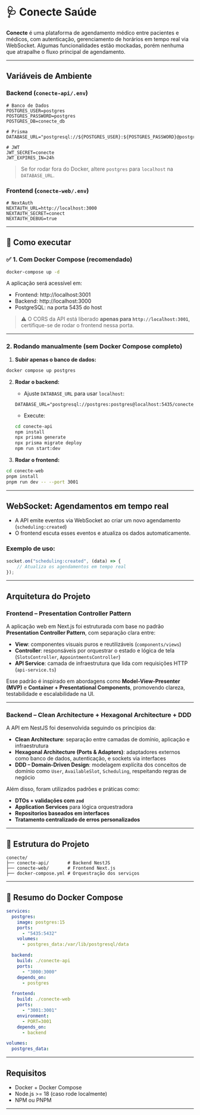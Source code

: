 # 🩺 Conecte Saúde

**Conecte** é uma plataforma de agendamento médico entre pacientes e médicos, com autenticação, gerenciamento de horários em tempo real via WebSocket. Algumas funcionalidades estão mockadas, porém nenhuma que atrapalhe o fluxo principal de agendamento.

---

## Variáveis de Ambiente

### Backend (`conecte-api/.env`)

```env
# Banco de Dados
POSTGRES_USER=postgres
POSTGRES_PASSWORD=postgres
POSTGRES_DB=conecte_db

# Prisma
DATABASE_URL="postgresql://${POSTGRES_USER}:${POSTGRES_PASSWORD}@postgres:5432/${POSTGRES_DB}"

# JWT
JWT_SECRET=conecte
JWT_EXPIRES_IN=24h
```

> Se for rodar fora do Docker, altere `postgres` para `localhost` na `DATABASE_URL`.

### Frontend (`conecte-web/.env`)

```env
# NextAuth
NEXTAUTH_URL=http://localhost:3000
NEXTAUTH_SECRET=conect
NEXTAUTH_DEBUG=true
```

---

## 🚀 Como executar

### ✅ 1. Com Docker Compose (recomendado)

```bash
docker-compose up -d
```

A aplicação será acessível em:

- Frontend: http://localhost:3001
- Backend: http://localhost:3000
- PostgreSQL: na porta 5435 do host

> ⚠️ O CORS da API está liberado **apenas para `http://localhost:3001`**, certifique-se de rodar o frontend nessa porta.

---

### 2. Rodando manualmente (sem Docker Compose completo)

1. **Subir apenas o banco de dados:**

```bash
docker compose up postgres
```

2. **Rodar o backend:**

   - Ajuste `DATABASE_URL` para usar `localhost`:

   ```env
   DATABASE_URL="postgresql://postgres:postgres@localhost:5435/conecte_db"
   ```

   - Execute:

   ```bash
   cd conecte-api
   npm install
   npx prisma generate
   npx prisma migrate deploy
   npm run start:dev
   ```

3. **Rodar o frontend:**

```bash
cd conecte-web
pnpm install
pnpm run dev -- --port 3001
```

---

## WebSocket: Agendamentos em tempo real

- A API emite eventos via WebSocket ao criar um novo agendamento (`scheduling:created`)
- O frontend escuta esses eventos e atualiza os dados automaticamente.

### Exemplo de uso:

```ts
socket.on("scheduling:created", (data) => {
	// Atualiza os agendamentos em tempo real
});
```

---

## Arquitetura do Projeto

### Frontend – **Presentation Controller Pattern**

A aplicação web em Next.js foi estruturada com base no padrão **Presentation Controller Pattern**, com separação clara entre:

- **View**: componentes visuais puros e reutilizáveis (`components/views`)
- **Controller**: responsáveis por orquestrar o estado e lógica de tela (`SlotsController`, `AppointmentsController`)
- **API Service**: camada de infraestrutura que lida com requisições HTTP (`api-service.ts`)

Esse padrão é inspirado em abordagens como **Model-View-Presenter (MVP)** e **Container + Presentational Components**, promovendo clareza, testabilidade e escalabilidade na UI.

---

### Backend – **Clean Architecture + Hexagonal Architecture + DDD**

A API em NestJS foi desenvolvida seguindo os princípios da:

- **Clean Architecture**: separação entre camadas de domínio, aplicação e infraestrutura
- **Hexagonal Architecture (Ports & Adapters)**: adaptadores externos como banco de dados, autenticação, e sockets via interfaces
- **DDD – Domain-Driven Design**: modelagem explícita dos conceitos de domínio como `User`, `AvailableSlot`, `Scheduling`, respeitando regras de negócio

Além disso, foram utilizados padrões e práticas como:

- **DTOs + validações com `zod`**
- **Application Services** para lógica orquestradora
- **Repositorios baseados em interfaces**
- **Tratamento centralizado de erros personalizados**

---

## 📂 Estrutura do Projeto

```
conecte/
├── conecte-api/       # Backend NestJS
├── conecte-web/       # Frontend Next.js
├── docker-compose.yml # Orquestração dos serviços
```

---

## 🐳 Resumo do Docker Compose

```yaml
services:
  postgres:
    image: postgres:15
    ports:
      - "5435:5432"
    volumes:
      - postgres_data:/var/lib/postgresql/data

  backend:
    build: ./conecte-api
    ports:
      - "3000:3000"
    depends_on:
      - postgres

  frontend:
    build: ./conecte-web
    ports:
      - "3001:3001"
    environment:
      - PORT=3001
    depends_on:
      - backend

volumes:
  postgres_data:
```

---

## Requisitos

- Docker + Docker Compose
- Node.js >= 18 (caso rode localmente)
- NPM ou PNPM

---
